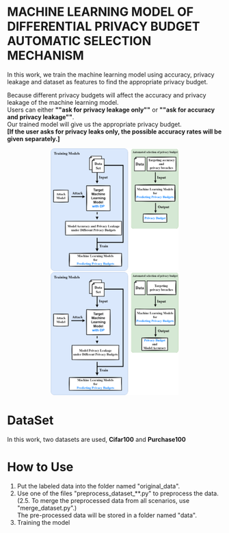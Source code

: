# MACHINE LEARNING MODEL OF DIFFERENTIAL PRIVACY BUDGET AUTOMATIC SELECTION MECHANISM  
In this work, we train the machine learning model using accuracy, privacy leakage and dataset as features to find the appropriate privacy budget.


Because different privacy budgets will affect the accuracy and privacy leakage of the machine learning model.  
Users can either **""ask for privacy leakage only""** or **""ask for accuracy and privacy leakage""**.  
Our trained model will give us the appropriate privacy budget.  
**[If the user asks for privacy leaks only, the possible accuracy rates will be given separately.]**  

<center class="half">
		<img src="https://github.com/inin1999/autoselectdpml/blob/main/img/System_Architecture_for_Accuracy%20_and_Privacy_Requirements.png" width="300"/><img src="https://github.com/inin1999/autoselectdpml/blob/main/img/System_Architecture_for_Privacy_Requirements.png" width="300"/>
</center>

# DataSet  
In this work, two datasets are used, **Cifar100** and **Purchase100**

# How to Use
1. Put the labeled data into the folder named "original_data".
2. Use one of the files "preprocess_dataset_**.py" to preprocess the data.  
(2.5. To merge the preprocessed data from all scenarios, use "merge_dataset.py".)  
The pre-processed data will be stored in a folder named "data".
3. Training the model

